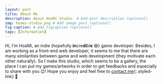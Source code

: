```yaml
---
layout: post
title: About Me
description: About HoaMi Studio. # Add post description (optional)
img: hoami-studio.png # Add image post (optional)
fig-caption: # Add figcaption (optional)
tags: [Information]
---
```

Hi, I'm HoaMi, an indie (hopefully **in**cre**di**bl**e** :sweat_smile:) game developer. Besides, I am working as a front-end web developer, it seems to me that there are many similarities between game and web development (they motivate each other naturally). So I make this studio, which seems to be a gallery, the place I can put my games/artworks in order to get feedbacks and especially to share with you :wink:! Hope you enjoy and feel free to [contact me](mailto:hoamistudio@gmail.com "Contact me"){:.styled-link} :angel: